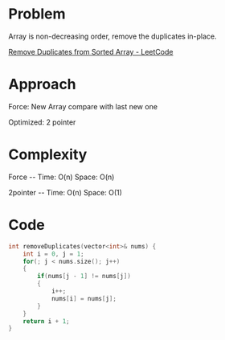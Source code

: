 # Problem

Array is non-decreasing order, remove the duplicates in-place.

[Remove Duplicates from Sorted Array - LeetCode](https://leetcode.com/problems/remove-duplicates-from-sorted-array/description/?envType=study-plan-v2&envId=top-interview-150)

# Approach

Force: New Array compare with last new one  

Optimized: 2 pointer

# Complexity

Force  -- Time: O(n) Space: O(n)

2pointer -- Time: O(n) Space: O(1)

# Code

```c++
int removeDuplicates(vector<int>& nums) {
    int i = 0, j = 1;
    for(; j < nums.size(); j++)
    {
        if(nums[j - 1] != nums[j])
        {
            i++;
            nums[i] = nums[j];
        }
    }
    return i + 1;
}
```
